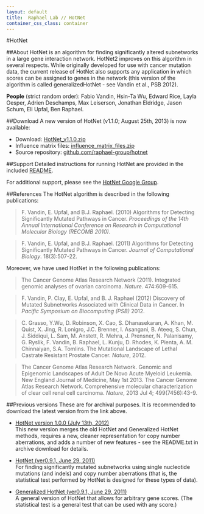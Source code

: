 ```yaml
---
layout: default
title:  Raphael Lab // HotNet
container_css_class: container
---
```


#HotNet

##About
HotNet is an algorithm for finding significantly altered subnetworks in a large gene interaction network.  HotNet2 improves on this algorithm in several respects. While originally developed for use with cancer mutation data, the current release of HotNet also supports any application in which scores can be assigned to genes in the network (this version of the algorithm is called generalizedHotNet - see Vandin et al., PSB 2012).

**People** (strict random order): Fabio Vandin, Hsin-Ta Wu, Edward Rice, Layla Oesper, Adrien Deschamps, Max Leiserson, Jonathan Eldridge, Jason Schum, Eli Upfal, Ben Raphael.

<a name="download"></a>
##Download
A new version of HotNet (v1.1.0; August 25th, 2013) is now available:

* Download: [HotNet\_v1.1.0.zip](http://compbio.cs.brown.edu/projects/hotnet/HotNet_v1.1.0.zip)
* Influence matrix files: [influence\_matrix\_files.zip](http://compbio.cs.brown.edu/projects/hotnet/influence_matrix_files.zip)
* Source repository: [github.com/raphael-group/hotnet](https://github.com/raphael-group/hotnet)  

##Support
Detailed instructions for running HotNet are provided in the included [README](https://github.com/raphael-group/hotnet/blob/master/README.md).

For additional support, please see the [HotNet Google Group](http://localhost:4000/projects/hotnet/).

<a name="reference"></a>
##References
The HotNet algorithm is described in the following publications:

>F. Vandin, E. Upfal, and B.J. Raphael. (2010) Algorithms for Detecting Significantly Mutated Pathways in Cancer.
>*Proceedings of the 14th Annual International Conference on Research in Computational Molecular Biology (RECOMB 2010)*.

>F. Vandin, E. Upfal, and B.J. Raphael. (2011) Algorithms for Detecting Significantly Mutated Pathways in Cancer. *Journal of Computational Biology*. 18(3):507-22.

Moreover, we have used HotNet in the following publications:

>The Cancer Genome Atlas Research Network (2011). Integrated genomic analyses of ovarian carcinoma. *Nature*. 474:609-615.

>F. Vandin, P. Clay, E. Upfal, and B. J. Raphael (2012) Discovery of Mutated Subnetworks Associated with Clinical Data in Cancer. In *Pacific Symposium on Biocomputing (PSB)* 2012.

>C. Grasso, Y.Wu, D. Robinson, X. Cao, S. Dhanasekaran, A. Khan, M. Quist, X. Jing, R. Lonigro, J.C. Brenner, I. Asangani, B. Ateeq, S. Chun, J. Siddiqui, L. Sam, M. Anstett, R. Mehra, J. Prensner, N. Palanisamy, G. Ryslik, F. Vandin, B. Raphael, L. Kunju, D. Rhodes, K. Pienta, A. M. Chinnaiyan, S.A. Tomlins. The Mutational Landscape of Lethal Castrate Resistant Prostate Cancer. *Nature*, 2012.

>The Cancer Genome Atlas Research Network. Genomic and Epigenomic Landscapes of Adult De Novo Acute Myeloid Leukemia. New England Journal of Medicine, May 1st 2013.
>The Cancer Genome Atlas Research Network. Comprehensive molecular characterization of clear cell renal cell carcinoma. *Nature*, 2013 Jul 4; 499(7456):43-9.


##Previous versions
These are for archival purposes. It is recommended to download the latest version from the link above.

* [HotNet version 1.0.0 (July 13th, 2012)](http://compbio.cs.brown.edu/software/HotNet/HotNet_v1.0.0.zip)  
  This new version merges the old HotNet and Generalized HotNet methods, requires a new, cleaner representation for copy number aberrations, and adds a number of new features - see the README.txt in archive download for details.

* [HotNet (ver0.9.1, June 29, 2011)](http://compbio.cs.brown.edu/software/HotNet/HotNet_v0.9.1.zip)  
  For finding significantly mutated subnetworks using single nucleotide mutations (and indels) and copy number aberrations (that is, the statistical test performed by HotNet is designed for these types of data).

* [Generalized HotNet (ver0.9.1, June 29, 2011)](http://compbio.cs.brown.edu/software/HotNet/GeneralizedHotNet_v0.9.1.zip)  
  A general version of HotNet that allows for arbitrary gene scores. (The statistical test is a general test that can be used with any score.)
